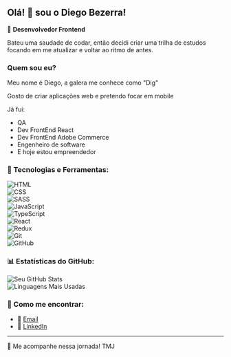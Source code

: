 ## Olá! 👋 sou o Diego Bezerra!

🚀 **Desenvolvedor Frontend** 

Bateu uma saudade de codar, então decidi criar uma trilha de estudos focando em me atualizar e voltar ao ritmo de antes.

### Quem sou eu?

Meu nome é Diego, a galera me conhece como "Dig"

Gosto de criar aplicações web e pretendo focar em mobile

Já fui:
- QA
- Dev FrontEnd React
- Dev FrontEnd Adobe Commerce
- Engenheiro de software
- E hoje estou empreendedor

### 🔧 Tecnologias e Ferramentas:  
![HTML](https://img.shields.io/badge/HTML5-%23E34F26.svg?style=for-the-badge&logo=html5&logoColor=white)  
![CSS](https://img.shields.io/badge/CSS3-%231572B6.svg?style=for-the-badge&logo=css3&logoColor=white)  
![SASS](https://img.shields.io/badge/Sass-%23CC6699.svg?style=for-the-badge&logo=sass&logoColor=white)  
![JavaScript](https://img.shields.io/badge/JavaScript-%23F7DF1E.svg?style=for-the-badge&logo=javascript&logoColor=black)  
![TypeScript](https://img.shields.io/badge/TypeScript-%233178C6.svg?style=for-the-badge&logo=typescript&logoColor=white)  
![React](https://img.shields.io/badge/React-%2361DAFB.svg?style=for-the-badge&logo=react&logoColor=black)  
![Redux](https://img.shields.io/badge/Redux-%23764ABC.svg?style=for-the-badge&logo=redux&logoColor=white)  
![Git](https://img.shields.io/badge/Git-%23F05032.svg?style=for-the-badge&logo=git&logoColor=white)  
![GitHub](https://img.shields.io/badge/GitHub-%23181717.svg?style=for-the-badge&logo=github&logoColor=white)  

### 📊 Estatísticas do GitHub:  
![Seu GitHub Stats](https://github-readme-stats.vercel.app/api?username=Digbezerra&show_icons=true&theme=radical)  
![Linguagens Mais Usadas](https://github-readme-stats.vercel.app/api/top-langs/?username=Digbezerra&layout=compact&theme=radical)  

### 📧 Como me encontrar:    
- 💎 [Email](mailto:diegobmartins21@gmail.com)  
- 💼 [LinkedIn](https://www.linkedin.com/in/diego-bezerra-martins-670561106/)  

---  

🚀 Me acompanhe nessa jornada! TMJ

